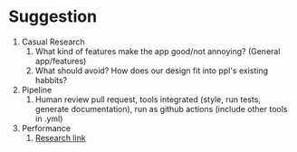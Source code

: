 # Suggestion
1. Casual Research
    1. What kind of features make the app good/not annoying? (General app/features)
    2. What should avoid? How does our design fit into ppl's existing habbits?
2. Pipeline
    1. Human review pull request, tools integrated (style, run tests, generate documentation), run as github actions (include other tools in .yml)
3. Performance
    1. [Research link](https://web.dev/rail/)